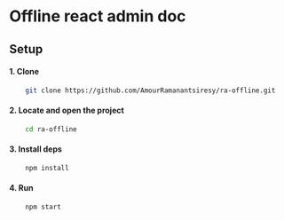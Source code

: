 # Offline react admin doc

## Setup

#### 1. Clone

```sh
    git clone https://github.com/AmourRamanantsiresy/ra-offline.git
```

#### 2. Locate and open the project

```sh
    cd ra-offline
```

#### 3. Install deps

```sh
    npm install
```

#### 4. Run

```sh
    npm start
```
